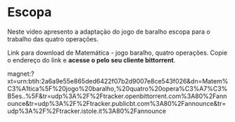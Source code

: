 # Escopa

Neste vídeo apresento a adaptação do jogo de baralho escopa para o trabalho das quatro operações.

Link para download de Matemática - jogo baralho, quatro operações. Copie o endereço do link e **acesse o pelo seu cliente bittorrent**.        
        
magnet:?xt=urn:btih:2a6a9e55e865ded6422f07b2d9007e8ce543f026&dn=Matem%C3%A1tica%5F%20jogo%20baralho,%20quatro%20opera%C3%A7%C3%B5es..%5F&tr=udp%3A%2F%2Ftracker.openbittorrent.com%3A80%2Fannounce&tr=udp%3A%2F%2Ftracker.publicbt.com%3A80%2Fannounce&tr=udp%3A%2F%2Ftracker.istole.it%3A80%2Fannounce

